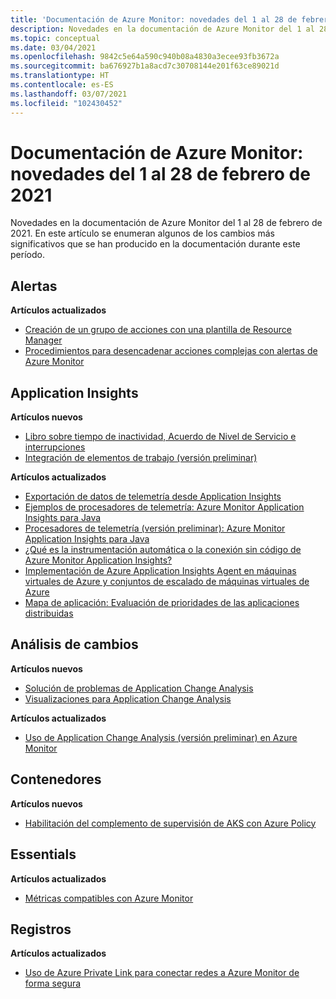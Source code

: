 ```yaml
---
title: 'Documentación de Azure Monitor: novedades del 1 al 28 de febrero de 2021'
description: Novedades en la documentación de Azure Monitor del 1 al 28 de febrero de 2021.
ms.topic: conceptual
ms.date: 03/04/2021
ms.openlocfilehash: 9842c5e64a590c940b08a4830a3ecee93fb3672a
ms.sourcegitcommit: ba676927b1a8acd7c30708144e201f63ce89021d
ms.translationtype: HT
ms.contentlocale: es-ES
ms.lasthandoff: 03/07/2021
ms.locfileid: "102430452"
---
```

# <a name="azure-monitor-docs-whats-new-for-february-1-2021---february-28-2021"></a>Documentación de Azure Monitor: novedades del 1 al 28 de febrero de 2021

Novedades en la documentación de Azure Monitor del 1 al 28 de febrero de 2021. En este artículo se enumeran algunos de los cambios más significativos que se han producido en la documentación durante este período.

## <a name="alerts"></a>Alertas

**Artículos actualizados**

- [Creación de un grupo de acciones con una plantilla de Resource Manager](./alerts/action-groups-create-resource-manager-template.md)
- [Procedimientos para desencadenar acciones complejas con alertas de Azure Monitor](./alerts/action-groups-logic-app.md)

## <a name="application-insights"></a>Application Insights

**Artículos nuevos**

- [Libro sobre tiempo de inactividad, Acuerdo de Nivel de Servicio e interrupciones](./app/sla-report.md)
- [Integración de elementos de trabajo (versión preliminar)](./app/work-item-integration.md)

**Artículos actualizados**

- [Exportación de datos de telemetría desde Application Insights](./app/export-telemetry.md)
- [Ejemplos de procesadores de telemetría: Azure Monitor Application Insights para Java](./app/java-standalone-telemetry-processors-examples.md)
- [Procesadores de telemetría (versión preliminar): Azure Monitor Application Insights para Java](./app/java-standalone-telemetry-processors.md)
- [¿Qué es la instrumentación automática o la conexión sin código de Azure Monitor Application Insights?](./app/codeless-overview.md)
- [Implementación de Azure Application Insights Agent en máquinas virtuales de Azure y conjuntos de escalado de máquinas virtuales de Azure](./app/azure-vm-vmss-apps.md)
- [Mapa de aplicación: Evaluación de prioridades de las aplicaciones distribuidas](./app/app-map.md)

## <a name="change-analysis"></a>Análisis de cambios

**Artículos nuevos**

- [Solución de problemas de Application Change Analysis](./app/change-analysis-troubleshoot.md)
- [Visualizaciones para Application Change Analysis](./app/change-analysis-visualizations.md)

**Artículos actualizados**

- [Uso de Application Change Analysis (versión preliminar) en Azure Monitor](./app/change-analysis.md)

## <a name="containers"></a>Contenedores

**Artículos nuevos**

- [Habilitación del complemento de supervisión de AKS con Azure Policy](./containers/container-insights-enable-aks-policy.md)

## <a name="essentials"></a>Essentials

**Artículos actualizados**

- [Métricas compatibles con Azure Monitor](./essentials/metrics-supported.md)


## <a name="logs"></a>Registros

**Artículos actualizados**

- [Uso de Azure Private Link para conectar redes a Azure Monitor de forma segura](./logs/private-link-security.md)


